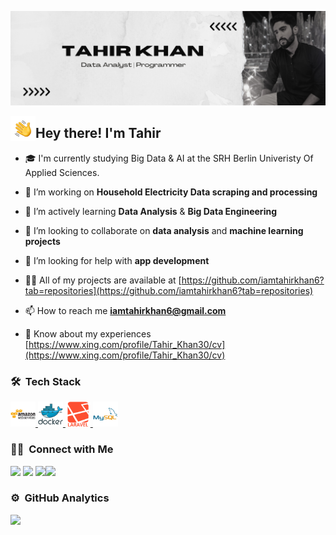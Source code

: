 ![Tahir Khan Banner](https://raw.githubusercontent.com/iamtahirkhan6/iamtahirkhan6/main/Github.png)

<img alt="Night Coding" src="https://github.com/iamtahirkhan6/iamtahirkhan6/blob/main/Hand%20Wave.gif?raw=true" width='40' align="left"/>
<h2>Hey there! I'm Tahir</h2>

<!-- ## 👋 &nbsp;Hey there! I'm Tahir -->

- 🎓 I'm currently studying Big Data & AI at the SRH Berlin Univeristy Of Applied Sciences.

- 🔭 I’m working on **Household Electricity Data scraping and processing**

- 🌱 I’m actively learning **Data Analysis** & **Big Data Engineering**

- 👯 I’m looking to collaborate on **data analysis** and **machine learning projects**

- 🤝 I’m looking for help with **app development**

- 👨‍💻 All of my projects are available at [https://github.com/iamtahirkhan6?tab=repositories](https://github.com/iamtahirkhan6?tab=repositories)

- 📫 How to reach me **iamtahirkhan6@gmail.com**

- 📄 Know about my experiences [https://www.xing.com/profile/Tahir_Khan30/cv](https://www.xing.com/profile/Tahir_Khan30/cv)

### 🛠 &nbsp;Tech Stack


<!-- <h3 align="left">Languages and Tools:</h3> -->
<p align="left"> <a href="https://aws.amazon.com" target="_blank"> <img src="https://raw.githubusercontent.com/devicons/devicon/master/icons/amazonwebservices/amazonwebservices-original-wordmark.svg" alt="aws" width="40" height="40"/> </a> <a href="https://www.docker.com/" target="_blank"> <img src="https://raw.githubusercontent.com/devicons/devicon/master/icons/docker/docker-original-wordmark.svg" alt="docker" width="40" height="40"/> </a> <a href="https://laravel.com/" target="_blank"> <img src="https://raw.githubusercontent.com/devicons/devicon/master/icons/laravel/laravel-plain-wordmark.svg" alt="laravel" width="40" height="40"/> </a> <a href="https://www.mysql.com/" target="_blank"> <img src="https://raw.githubusercontent.com/devicons/devicon/master/icons/mysql/mysql-original-wordmark.svg" alt="mysql" width="40" height="40"/> </a> </p>

### 🤝🏻 &nbsp;Connect with Me

<p align="left">
<a href="https://www.linkedin.com/in/tahir-uddin-khan/"><img src="https://img.shields.io/badge/-Tahir%20Uddin%20Khan-0077B5?style=flat&logo=Linkedin&logoColor=white"/></a>
<a href="mailto:iamtahirkhan6@gmail.com"><img src="https://img.shields.io/badge/-iamtahirkhan6@gmail.com-D14836?style=flat&logo=Gmail&logoColor=white"/></a>
<a href="https://instagram.com/tahirkhan888"><img src="https://img.shields.io/badge/-@tahirkhan888-E4405F?style=flat&logo=Instagram&logoColor=white"/></a
<a href="https://tahirkhan.online"><img src="https://img.shields.io/badge/-tahirkhan.online-3423A6?style=flat&logo=Google-Chrome&logoColor=white"/></a>
</p>

### ⚙️ &nbsp;GitHub Analytics

<p align="left">
<a href="https://github.com/AVS1508">
  <img height="180em" src="https://github-readme-stats-eight-theta.vercel.app/api?username=AVS1508&show_icons=true&theme=algolia&include_all_commits=true&count_private=true"/>
</a>
</p>
